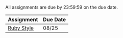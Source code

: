 All assignments are due by 23:59:59 on the due date.

Assignment                                     | Due Date
----------                                     | --------
[Ruby Style](assignments/ruby/0-ruby_style.md) | 08/25
